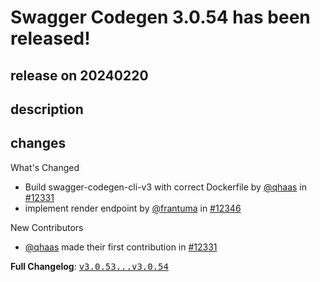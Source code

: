 # Swagger Codegen 3.0.54 has been released!

## release on 20240220

## description

## changes

What's Changed

* Build swagger-codegen-cli-v3 with correct Dockerfile by <a class="user-mention notranslate" data-hovercard-type="user" data-hovercard-url="/users/qhaas/hovercard" data-octo-click="hovercard-link-click" data-octo-dimensions="link_type:self" href="https://github.com/qhaas">@qhaas</a> in <a class="issue-link js-issue-link" data-error-text="Failed to load title" data-id="2117626251" data-permission-text="Title is private" data-url="https://github.com/swagger-api/swagger-codegen/issues/12331" data-hovercard-type="pull_request" data-hovercard-url="/swagger-api/swagger-codegen/pull/12331/hovercard" href="https://github.com/swagger-api/swagger-codegen/pull/12331">#12331</a>
* implement render endpoint by <a class="user-mention notranslate" data-hovercard-type="user" data-hovercard-url="/users/frantuma/hovercard" data-octo-click="hovercard-link-click" data-octo-dimensions="link_type:self" href="https://github.com/frantuma">@frantuma</a> in <a class="issue-link js-issue-link" data-error-text="Failed to load title" data-id="2142839788" data-permission-text="Title is private" data-url="https://github.com/swagger-api/swagger-codegen/issues/12346" data-hovercard-type="pull_request" data-hovercard-url="/swagger-api/swagger-codegen/pull/12346/hovercard" href="https://github.com/swagger-api/swagger-codegen/pull/12346">#12346</a>

New Contributors

* <a class="user-mention notranslate" data-hovercard-type="user" data-hovercard-url="/users/qhaas/hovercard" data-octo-click="hovercard-link-click" data-octo-dimensions="link_type:self" href="https://github.com/qhaas">@qhaas</a> made their first contribution in <a class="issue-link js-issue-link" data-error-text="Failed to load title" data-id="2117626251" data-permission-text="Title is private" data-url="https://github.com/swagger-api/swagger-codegen/issues/12331" data-hovercard-type="pull_request" data-hovercard-url="/swagger-api/swagger-codegen/pull/12331/hovercard" href="https://github.com/swagger-api/swagger-codegen/pull/12331">#12331</a>

<strong>Full Changelog</strong>: <a class="commit-link" href="https://github.com/swagger-api/swagger-codegen/compare/v3.0.53...v3.0.54"><tt>v3.0.53...v3.0.54</tt></a>

